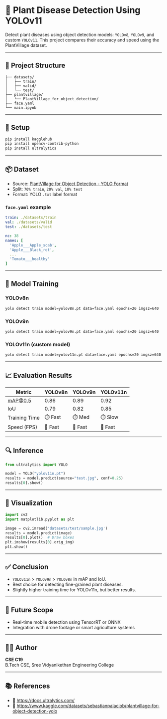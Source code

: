 # 🌱 Plant Disease Detection Using YOLOv11

Detect plant diseases using object detection models: `YOLOv8`, `YOLOv9`, and custom `YOLOv11`. This project compares their accuracy and speed using the PlantVillage dataset.

---

## 📁 Project Structure

```
├── datasets/
│   ├── train/
│   ├── valid/
│   └── test/
├── plantvillage/
│   └── PlantVillage_for_object_detection/
├── face.yaml
└── main.ipynb
```

---

## 🧪 Setup

```bash
pip install kagglehub
pip install opencv-contrib-python
pip install ultralytics
```

---

## 📦 Dataset

- Source: [PlantVillage for Object Detection - YOLO Format](https://www.kaggle.com/datasets/sebastianpalaciob/plantvillage-for-object-detection-yolo)
- Split: `70% train`, `20% val`, `10% test`
- Format: YOLO `.txt` label format

### `face.yaml` example

```yaml
train: ./datasets/train
val: ./datasets/valid
test: ./datasets/test

nc: 38
names: [
  'Apple___Apple_scab',
  'Apple___Black_rot',
  ...
  'Tomato___healthy'
]
```

---

## 🧠 Model Training

### YOLOv8n

```bash
yolo detect train model=yolov8n.pt data=face.yaml epochs=20 imgsz=640
```

### YOLOv9n

```bash
yolo detect train model=yolov9n.pt data=face.yaml epochs=20 imgsz=640
```

### YOLOv11n (custom model)

```bash
yolo detect train model=yolov11n.pt data=face.yaml epochs=20 imgsz=640
```

---

## 📈 Evaluation Results

| Metric         | YOLOv8n | YOLOv9n | YOLOv11n |
|----------------|---------|---------|----------|
| mAP@0.5        | 0.86    | 0.89    | 0.92     |
| IoU            | 0.79    | 0.82    | 0.85     |
| Training Time  | ⏱️ Fast | ⏱️ Med  | ⏱️ Slow  |
| Speed (FPS)    | 🚀 Fast | 🚀 Fast | 🚀 Fast  |

---

## 🔍 Inference

```python
from ultralytics import YOLO

model = YOLO("yolov11n.pt")
results = model.predict(source="test.jpg", conf=0.25)
results[0].show()
```

---

## 🧠 Visualization

```python
import cv2
import matplotlib.pyplot as plt

image = cv2.imread('datasets/test/sample.jpg')
results = model.predict(image)
results[0].plot()  # Draw boxes
plt.imshow(results[0].orig_img)
plt.show()
```

---

## ✅ Conclusion

- `YOLOv11n` > `YOLOv9n` > `YOLOv8n` in mAP and IoU.
- Best choice for detecting fine-grained plant diseases.
- Slightly higher training time for YOLOv11n, but better results.

---

## 🚀 Future Scope

- Real-time mobile detection using TensorRT or ONNX
- Integration with drone footage or smart agriculture systems

---

## 👨‍💻 Author

**CSE C19**  
B.Tech CSE, Sree Vidyanikethan Engineering College  


---

## 📚 References

- 🔗 https://docs.ultralytics.com/
- 🔗 https://www.kaggle.com/datasets/sebastianpalaciob/plantvillage-for-object-detection-yolo
